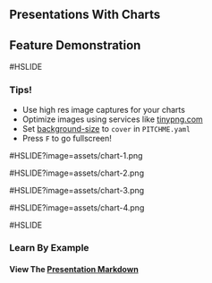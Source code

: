 ## Presentations With Charts
## 
## Feature Demonstration

#HSLIDE

### Tips!

- Use high res image captures for your charts
- Optimize images using services like <a target="_blank" href="https://tinypng.com">tinypng.com</a>
- Set <a target="_blank" href="https://github.com/gitpitch/gitpitch/wiki/Background-Setting#background-image-scaling">background-size</a> to `cover` in `PITCHME.yaml`
- Press `F` to go fullscreen!

#HSLIDE?image=assets/chart-1.png

#HSLIDE?image=assets/chart-2.png

#HSLIDE?image=assets/chart-3.png

#HSLIDE?image=assets/chart-4.png

#HSLIDE

### Learn By Example
#### View The <a target="_blank" href="https://github.com/gitpitch/feature-demo/blob/charts/PITCHME.md">Presentation Markdown</a>
